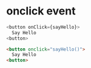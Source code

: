 

# onclick event


```javascript
<button onClick={sayHello}>
  Say Hello
<button>
```


```html
<button onclick="sayHello()">
  Say Hello
<button>
```

